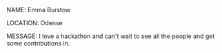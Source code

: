 NAME: Emma Burstow

LOCATION: Odense

MESSAGE: I love a hackathon and can't wait to see all the people and get some contributions in.
